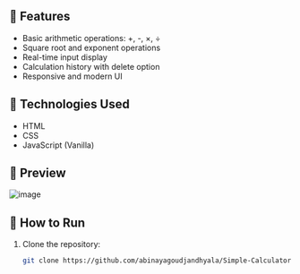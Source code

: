 
## 🚀 Features
- Basic arithmetic operations: +, -, ×, ÷
- Square root and exponent operations
- Real-time input display
- Calculation history with delete option
- Responsive and modern UI

## 📁 Technologies Used
- HTML
- CSS
- JavaScript (Vanilla)

## 📸 Preview
![image](https://github.com/user-attachments/assets/ad5ec3ec-5502-4294-b4b3-bdd793bb01a6)


## 🔧 How to Run
1. Clone the repository:
   ```bash
   git clone https://github.com/abinayagoudjandhyala/Simple-Calculator.git
